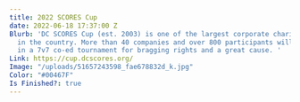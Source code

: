 ```yaml
---
title: 2022 SCORES Cup
date: 2022-06-18 17:37:00 Z
Blurb: 'DC SCORES Cup (est. 2003) is one of the largest corporate charity soccer tournaments
  in the country. More than 40 companies and over 800 participants will take the field
  in a 7v7 co-ed tournament for bragging rights and a great cause. '
Link: https://cup.dcscores.org/
Image: "/uploads/51657243598_fae678832d_k.jpg"
Color: "#00467F"
Is Finished?: true
---
```


